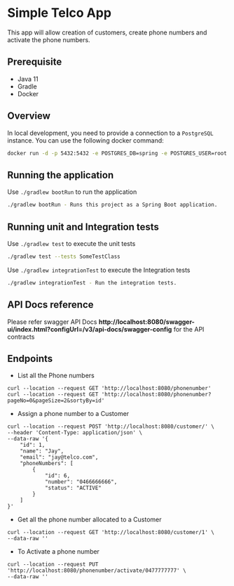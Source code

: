 # Simple Telco App

This app will allow creation of customers, create phone numbers and activate the phone numbers.

## Prerequisite

- Java 11
- Gradle
- Docker

## Overview

In local development, you need to provide a connection to a `PostgreSQL` instance.
You can use the following docker command:
```bash
docker run -d -p 5432:5432 -e POSTGRES_DB=spring -e POSTGRES_USER=root -e POSTGRES_PASSWORD=secret postgres
```

## Running the application

Use `./gradlew bootRun` to run the application

```bash
./gradlew bootRun - Runs this project as a Spring Boot application.
```

## Running unit and Integration tests

Use `./gradlew test` to execute the unit tests

```bash
./gradlew test --tests SomeTestClass
```

Use `./gradlew integrationTest` to execute the Integration tests

```bash
./gradlew integrationTest - Run the integration tests.
```

## API Docs reference

Please refer swagger API Docs **http://localhost:8080/swagger-ui/index.html?configUrl=/v3/api-docs/swagger-config** for the API contracts


## Endpoints

- List all the Phone numbers
```curl
curl --location --request GET 'http://localhost:8080/phonenumber'
curl --location --request GET 'http://localhost:8080/phonenumber?pageNo=0&pageSize=2&sortyBy=id'
```

- Assign a phone number to a Customer

```curl
curl --location --request POST 'http://localhost:8080/customer/' \
--header 'Content-Type: application/json' \
--data-raw '{
    "id": 1,
    "name": "Jay",
    "email": "jay@telco.com",
    "phoneNumbers": [
        {
            "id": 6,
            "number": "0466666666",
            "status": "ACTIVE"
        }
    ]
}'
```

- Get all the phone number allocated to a Customer

```curl
curl --location --request GET 'http://localhost:8080/customer/1' \
--data-raw ''
```

- To Activate a phone number
```curl
curl --location --request PUT 'http://localhost:8080/phonenumber/activate/0477777777' \
--data-raw ''
```